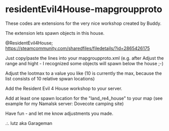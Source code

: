 # residentEvil4House-mapgroupproto

These codes are extensions for the very nice workshop created by Buddy.

The extension lets spawn objects in this house.

@ResidentEvil4House;
https://steamcommunity.com/sharedfiles/filedetails/?id=2865426175


Just copy/paste the lines into your mapgroupproto.xml (e.g. after </defaults>
Adjust the range and hight - I recognized some objects will spawn below the house ;-)

Adjust the lootmax to a value you like (10 is currently the max, because the list consists of 10 relative spwan locations)

Add the Resident Evil 4 House workshop to your server.

Add at least one spawn location for the "land_re4_house" to your map (see example for my Namalsk server: Dovecote camping site)

Have fun - and let me know adjustments you made.

.:. lutz aka Garageman
